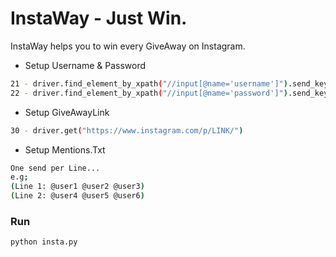# InstaWay - Just Win.

InstaWay helps you to win every GiveAway on Instagram.

  - Setup Username & Password
```sh
21 - driver.find_element_by_xpath("//input[@name='username']").send_keys("USERNAME")
22 - driver.find_element_by_xpath("//input[@name='password']").send_keys("PASSWORD")
```
  - Setup GiveAwayLink
```sh
30 - driver.get("https://www.instagram.com/p/LINK/")
```
  - Setup Mentions.Txt
```sh
One send per Line...
e.g; 
(Line 1: @user1 @user2 @user3)
(Line 2: @user4 @user5 @user6)
```

### Run
```sh
python insta.py
```
